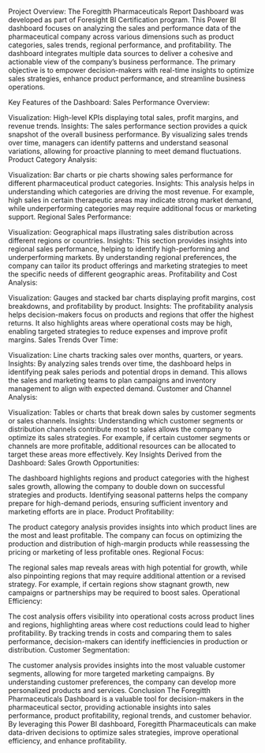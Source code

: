Project Overview:
The Foregitth Pharmaceuticals Report Dashboard was developed as part of Foresight BI Certification program. This Power BI dashboard focuses on analyzing the sales and performance data of the pharmaceutical company across various dimensions such as product categories, sales trends, regional performance, and profitability. The dashboard integrates multiple data sources to deliver a cohesive and actionable view of the company’s business performance. The primary objective is to empower decision-makers with real-time insights to optimize sales strategies, enhance product performance, and streamline business operations.

Key Features of the Dashboard:
Sales Performance Overview:

Visualization: High-level KPIs displaying total sales, profit margins, and revenue trends.
Insights: The sales performance section provides a quick snapshot of the overall business performance. By visualizing sales trends over time, managers can identify patterns and understand seasonal variations, allowing for proactive planning to meet demand fluctuations.
Product Category Analysis:

Visualization: Bar charts or pie charts showing sales performance for different pharmaceutical product categories.
Insights: This analysis helps in understanding which categories are driving the most revenue. For example, high sales in certain therapeutic areas may indicate strong market demand, while underperforming categories may require additional focus or marketing support.
Regional Sales Performance:

Visualization: Geographical maps illustrating sales distribution across different regions or countries.
Insights: This section provides insights into regional sales performance, helping to identify high-performing and underperforming markets. By understanding regional preferences, the company can tailor its product offerings and marketing strategies to meet the specific needs of different geographic areas.
Profitability and Cost Analysis:

Visualization: Gauges and stacked bar charts displaying profit margins, cost breakdowns, and profitability by product.
Insights: The profitability analysis helps decision-makers focus on products and regions that offer the highest returns. It also highlights areas where operational costs may be high, enabling targeted strategies to reduce expenses and improve profit margins.
Sales Trends Over Time:

Visualization: Line charts tracking sales over months, quarters, or years.
Insights: By analyzing sales trends over time, the dashboard helps in identifying peak sales periods and potential drops in demand. This allows the sales and marketing teams to plan campaigns and inventory management to align with expected demand.
Customer and Channel Analysis:

Visualization: Tables or charts that break down sales by customer segments or sales channels.
Insights: Understanding which customer segments or distribution channels contribute most to sales allows the company to optimize its sales strategies. For example, if certain customer segments or channels are more profitable, additional resources can be allocated to target these areas more effectively.
Key Insights Derived from the Dashboard:
Sales Growth Opportunities:

The dashboard highlights regions and product categories with the highest sales growth, allowing the company to double down on successful strategies and products.
Identifying seasonal patterns helps the company prepare for high-demand periods, ensuring sufficient inventory and marketing efforts are in place.
Product Profitability:

The product category analysis provides insights into which product lines are the most and least profitable. The company can focus on optimizing the production and distribution of high-margin products while reassessing the pricing or marketing of less profitable ones.
Regional Focus:

The regional sales map reveals areas with high potential for growth, while also pinpointing regions that may require additional attention or a revised strategy. For example, if certain regions show stagnant growth, new campaigns or partnerships may be required to boost sales.
Operational Efficiency:

The cost analysis offers visibility into operational costs across product lines and regions, highlighting areas where cost reductions could lead to higher profitability.
By tracking trends in costs and comparing them to sales performance, decision-makers can identify inefficiencies in production or distribution.
Customer Segmentation:

The customer analysis provides insights into the most valuable customer segments, allowing for more targeted marketing campaigns. By understanding customer preferences, the company can develop more personalized products and services.
Conclusion
The Foregitth Pharmaceuticals Dashboard is a valuable tool for decision-makers in the pharmaceutical sector, providing actionable insights into sales performance, product profitability, regional trends, and customer behavior. By leveraging this Power BI dashboard, Foregitth Pharmaceuticals can make data-driven decisions to optimize sales strategies, improve operational efficiency, and enhance profitability.
